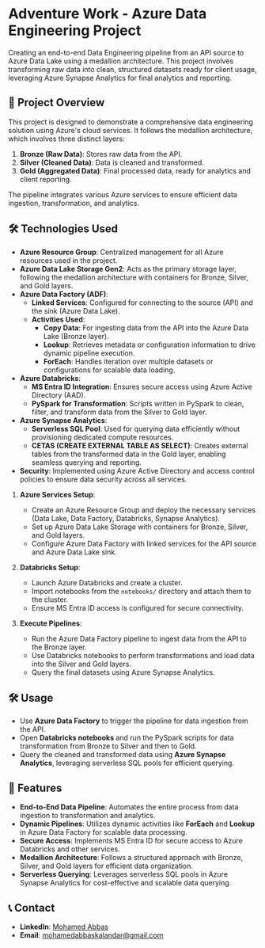 # Adventure Work - Azure Data Engineering Project

Creating an end-to-end Data Engineering pipeline from an API source to Azure Data Lake using a medallion architecture. This project involves transforming raw data into clean, structured datasets ready for client usage, leveraging Azure Synapse Analytics for final analytics and reporting.

## 🚀 Project Overview

This project is designed to demonstrate a comprehensive data engineering solution using Azure's cloud services. It follows the medallion architecture, which involves three distinct layers:

1. **Bronze (Raw Data)**: Stores raw data from the API.
2. **Silver (Cleaned Data)**: Data is cleaned and transformed.
3. **Gold (Aggregated Data)**: Final processed data, ready for analytics and client reporting.

The pipeline integrates various Azure services to ensure efficient data ingestion, transformation, and analytics.

## 🛠️ Technologies Used

- **Azure Resource Group**: Centralized management for all Azure resources used in the project.
- **Azure Data Lake Storage Gen2**: Acts as the primary storage layer, following the medallion architecture with containers for Bronze, Silver, and Gold layers.
- **Azure Data Factory (ADF)**:
  - **Linked Services**: Configured for connecting to the source (API) and the sink (Azure Data Lake).
  - **Activities Used**:
    - **Copy Data**: For ingesting data from the API into the Azure Data Lake (Bronze layer).
    - **Lookup**: Retrieves metadata or configuration information to drive dynamic pipeline execution.
    - **ForEach**: Handles iteration over multiple datasets or configurations for scalable data loading.
- **Azure Databricks**:
  - **MS Entra ID Integration**: Ensures secure access using Azure Active Directory (AAD).
  - **PySpark for Transformation**: Scripts written in PySpark to clean, filter, and transform data from the Silver to Gold layer.
- **Azure Synapse Analytics**:
  - **Serverless SQL Pool**: Used for querying data efficiently without provisioning dedicated compute resources.
  - **CETAS (CREATE EXTERNAL TABLE AS SELECT)**: Creates external tables from the transformed data in the Gold layer, enabling seamless querying and reporting.
- **Security**: Implemented using Azure Active Directory and access control policies to ensure data security across all services.

1. **Azure Services Setup**:
   - Create an Azure Resource Group and deploy the necessary services (Data Lake, Data Factory, Databricks, Synapse Analytics).
   - Set up Azure Data Lake Storage with containers for Bronze, Silver, and Gold layers.
   - Configure Azure Data Factory with linked services for the API source and Azure Data Lake sink.

2. **Databricks Setup**:
   - Launch Azure Databricks and create a cluster.
   - Import notebooks from the `notebooks/` directory and attach them to the cluster.
   - Ensure MS Entra ID access is configured for secure connectivity.

3. **Execute Pipelines**:
   - Run the Azure Data Factory pipeline to ingest data from the API to the Bronze layer.
   - Use Databricks notebooks to perform transformations and load data into the Silver and Gold layers.
   - Query the final datasets using Azure Synapse Analytics.

## 🛠️ Usage

- Use **Azure Data Factory** to trigger the pipeline for data ingestion from the API.
- Open **Databricks notebooks** and run the PySpark scripts for data transformation from Bronze to Silver and then to Gold.
- Query the cleaned and transformed data using **Azure Synapse Analytics**, leveraging serverless SQL pools for efficient querying.

## 🌟 Features

- **End-to-End Data Pipeline**: Automates the entire process from data ingestion to transformation and analytics.
- **Dynamic Pipelines**: Utilizes dynamic activities like **ForEach** and **Lookup** in Azure Data Factory for scalable data processing.
- **Secure Access**: Implements MS Entra ID for secure access to Azure Databricks and other services.
- **Medallion Architecture**: Follows a structured approach with Bronze, Silver, and Gold layers for efficient data organization.
- **Serverless Querying**: Leverages serverless SQL pools in Azure Synapse Analytics for cost-effective and scalable data querying.

## 📞 Contact

- **LinkedIn**: [Mohamed Abbas](https://www.linkedin.com/in/mohamed-abbas-k/)
- **Email**: [mohamedabbaskalandar@gmail.com](mailto:mohamedabbaskalandar@gmail.com)
